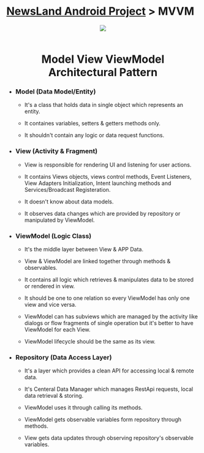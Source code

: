 <h1><a href="https://github.com/amrk000/NewsLand-MVP-MVVM-Android-Project">NewsLand Android Project</a> > MVVM</h1>
<div align="center">
<img src="https://user-images.githubusercontent.com/63168118/158036902-f9327886-1102-4eb0-96f7-6ebde6f1af37.png" />
</div>

</br>
<h1 align="center">Model View ViewModel Architectural Pattern</h1>

<ul>
        
  <li>
  <h3>Model (Data Model/Entity)</h3>
  <ul>  
    
  <li>
  <p>It's a class that holds data in single object which represents an entity.<p>
  </li>
   
  <li>
  <p>It containes variables, setters & getters methods only.<p>
  </li>  
    
  <li>
  <p>It shouldn't contain any logic or data request functions.<p>
  </li>  
    
  </ul>
  </li>
   
  <li>
  <h3>View (Activity & Fragment)</h3>
  <ul>  
    
  <li>
  <p>View is responsible for rendering UI and listening for user actions.<p>
  </li>
   
  <li>
  <p>It contains Views objects, views control methods, Event Listeners, View Adapters Initialization, Intent launching methods and Services/Broadcast Registeration.<p>
  </li>  
    
  <li>
  <p>It doesn't know about data models.<p>
  </li>
          
  <li>
  <p>It observes data changes which are provided by repository or manipulated by ViewModel.<p>
  </li> 
    
  </ul>
  </li>
          
  <li>
  <h3>ViewModel (Logic Class)</h3>
   <ul>  
    
  <li>
  <p>It's the middle layer between View & APP Data.<p>
  </li>
  
  <li>
  <p>View & ViewModel are linked together through methods & observables.<p>
  </li>
   
  <li>
  <p>It contains all logic which retrieves & manipulates data to be stored or rendered in view.<p>
  </li>  
    
  <li>
  <p>It should be one to one relation so every ViewModel has only one view and vice versa.<p>
  </li>
  
  <li>
  <p>ViewModel can has subviews which are managed by the activity like dialogs or flow fragments of single operation but it's better to have ViewModel for each View.<p>
  </li> 
  
  <li>
  <p>ViewModel lifecycle should be the same as its view.<p>
  </li>  
    
  </ul>
  </li>
  
  <li>
  <h3>Repository (Data Access Layer)</h3>
   <ul>  
    
  <li>
  <p>It's a layer which provides a clean API for accessing local & remote data.<p>
  </li>
  
  <li>
  <p>It's Centeral Data Manager which manages RestApi requests, local data retrieval & storing.<p>
  </li>
   
  <li>
  <p>ViewModel uses it through calling its methods.<p>
  </li>  
    
  <li>
  <p>ViewModel gets observable variables form repository through methods.<p>
  </li>
  
  <li>
  <p>View gets data updates through observing repository's observable variables.<p>
  </li> 
    
  </ul>
  </li>
          
</ul>


